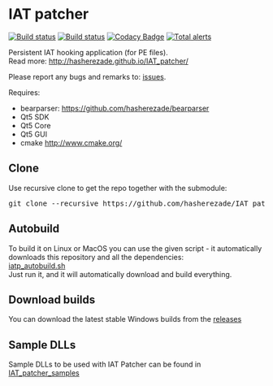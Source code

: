 IAT patcher 
==========
[![Build status](https://ci.appveyor.com/api/projects/status/dv42sbge09b3i77h?svg=true)](https://ci.appveyor.com/project/hasherezade/iat-patcher)
[![Build status](https://travis-ci.org/hasherezade/IAT_patcher.svg?branch=master)](https://travis-ci.org/hasherezade/IAT_patcher)
[![Codacy Badge](https://api.codacy.com/project/badge/Grade/e5a1d1892c2642faba08d678c0a6fbf6)](https://www.codacy.com/manual/hasherezade/IAT_patcher?utm_source=github.com&amp;utm_medium=referral&amp;utm_content=hasherezade/IAT_patcher&amp;utm_campaign=Badge_Grade)
[![Total alerts](https://img.shields.io/lgtm/alerts/g/hasherezade/IAT_patcher.svg?logo=lgtm&logoWidth=18)](https://lgtm.com/projects/g/hasherezade/IAT_patcher/alerts/)

Persistent IAT hooking application (for PE files).<br/>
Read more: http://hasherezade.github.io/IAT_patcher/<br/>

Please report any bugs and remarks to: [issues](https://github.com/hasherezade/IAT_patcher/issues).

Requires:
+ bearparser: https://github.com/hasherezade/bearparser<br/>
+ Qt5 SDK<br/>
+ Qt5 Core<br/>
+ Qt5 GUI<br/>
+ cmake http://www.cmake.org/<br/>

Clone
-
Use recursive clone to get the repo together with the submodule:
<pre>
git clone --recursive https://github.com/hasherezade/IAT_patcher.git
</pre>

Autobuild
-

To build it on Linux or MacOS you can use the given script - it automatically downloads this repository and all the dependencies:<br/>
[iatp_autobuild.sh](https://raw.githubusercontent.com/hasherezade/IAT_patcher/master/iatp_autobuild.sh)<br/>
Just run it, and it will automatically download and build everything.

Download builds
-
You can download the latest stable Windows builds from the [releases](https://github.com/hasherezade/IAT_patcher/releases)

Sample DLLs
-
Sample DLLs to be used with IAT Patcher can be found in [IAT_patcher_samples](https://github.com/hasherezade/IAT_patcher_samples)


